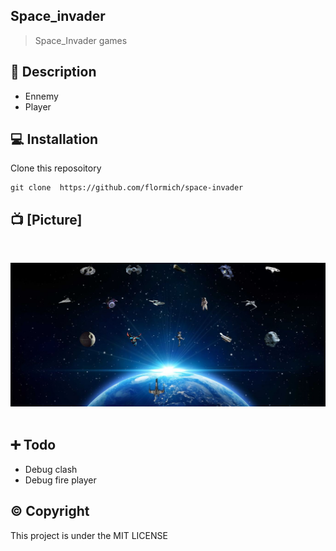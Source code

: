 ## Space_invader

> Space_Invader games

## 📃 Description

* Ennemy
* Player



## 💻 Installation
Clone this reposoitory

```
git clone  https://github.com/flormich/space-invader

```

## 📺 [Picture]

<br>
<p align="center">
 <img src="https://github.com/flormich/space-invader/blob/master/ressources/SpaceInvader.jpg">
<br><br>
</p>

## ➕ Todo

* Debug clash
* Debug fire player


##  ©️ Copyright
This project is under the MIT LICENSE
